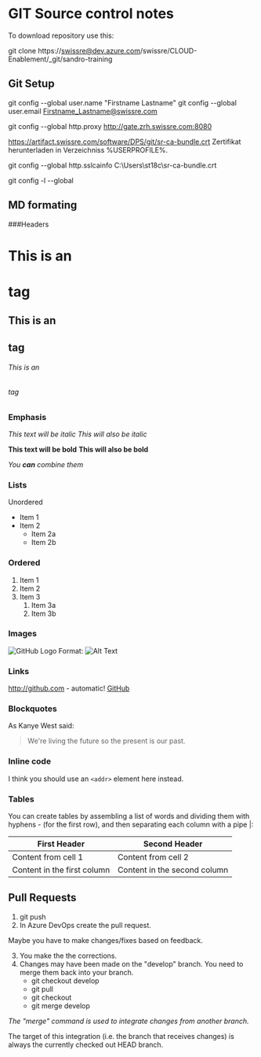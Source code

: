 # GIT Source control notes

To download repository use this:

git clone https://swissre@dev.azure.com/swissre/CLOUD-Enablement/_git/sandro-training

## Git Setup
git config --global user.name "Firstname Lastname" 
git config --global user.email Firstname_Lastname@swissre.com

git config --global http.proxy http://gate.zrh.swissre.com:8080

https://artifact.swissre.com/software/DPS/git/sr-ca-bundle.crt  Zertifikat herunterladen in Verzeichniss %USERPROFILE%.

git config --global http.sslcainfo C:\Users\st18c\sr-ca-bundle.crt 

git config -l --global

## MD formating

###Headers

# This is an <h1> tag
## This is an <h2> tag
###### This is an <h6> tag

### Emphasis

*This text will be italic*
_This will also be italic_

**This text will be bold**
__This will also be bold__

_You **can** combine them_

### Lists
Unordered

* Item 1
* Item 2
  * Item 2a
  * Item 2b

### Ordered

1. Item 1
1. Item 2
1. Item 3
   1. Item 3a
   1. Item 3b

### Images

![GitHub Logo](/images/logo.png)
Format: ![Alt Text](url)

### Links

http://github.com - automatic!
[GitHub](http://github.com)

### Blockquotes

As Kanye West said:

> We're living the future so
> the present is our past.

### Inline code

I think you should use an
`<addr>` element here instead.

### Tables

You can create tables by assembling a list of words and dividing them with hyphens - (for the first row), and then separating each column with a pipe |:

First Header | Second Header
------------ | -------------
Content from cell 1 | Content from cell 2
Content in the first column | Content in the second column


## Pull Requests

1. git push <branch-name>
2. In Azure DevOps create the pull request.

Maybe you have to make changes/fixes based on feedback.

3. You make the the corrections.
4. Changes may have been made on the "develop" branch. You need to merge them back into your branch.
    - git checkout develop
    - git pull
    - git checkout <branch-name>
    - git merge develop

*The "merge" command is used to integrate changes from another branch.*

The target of this integration (i.e. the branch that receives changes) is always the currently checked out HEAD branch.



